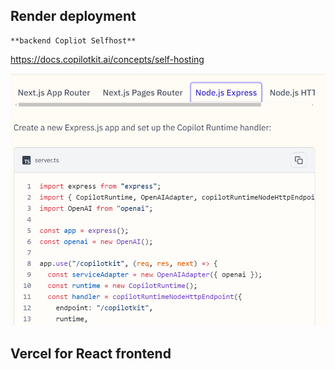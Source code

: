 ## Render deployment

    **backend Copliot Selfhost**
https://docs.copilotkit.ai/concepts/self-hosting

![alt text](image.png)


## Vercel for React frontend
